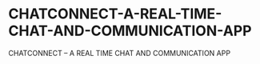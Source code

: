 # CHATCONNECT-A-REAL-TIME-CHAT-AND-COMMUNICATION-APP
CHATCONNECT – A REAL TIME CHAT AND COMMUNICATION APP
